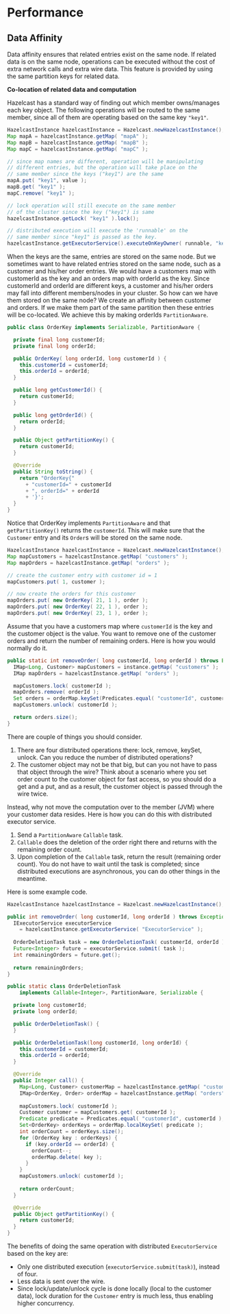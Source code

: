 # Performance

## Data Affinity

Data affinity ensures that related entries exist on the same node. If related data is on the same node, operations can be executed without the cost of extra network calls and extra wire data. This feature is provided by using the same partition keys for related data.

**Co-location of related data and computation**

Hazelcast has a standard way of finding out which member owns/manages each key object. The following operations will be routed to the same member, since all of them are operating based on the same key `"key1"`.

```java
HazelcastInstance hazelcastInstance = Hazelcast.newHazelcastInstance();
Map mapA = hazelcastInstance.getMap( "mapA" );
Map mapB = hazelcastInstance.getMap( "mapB" );
Map mapC = hazelcastInstance.getMap( "mapC" );

// since map names are different, operation will be manipulating
// different entries, but the operation will take place on the
// same member since the keys ("key1") are the same
mapA.put( "key1", value );
mapB.get( "key1" );
mapC.remove( "key1" );

// lock operation will still execute on the same member
// of the cluster since the key ("key1") is same
hazelcastInstance.getLock( "key1" ).lock();

// distributed execution will execute the 'runnable' on the
// same member since "key1" is passed as the key.   
hazelcastInstance.getExecutorService().executeOnKeyOwner( runnable, "key1" );
```

When the keys are the same, entries are stored on the same node. But we sometimes want to have related entries stored on the same node, such as a customer and his/her order entries. We would have a customers map with customerId as the key and an orders map with orderId as the key. Since customerId and orderId are different keys, a customer and his/her orders may fall into different members/nodes in your cluster. So how can we have them stored on the same node? We create an affinity between customer and orders. If we make them part of the same partition then these entries will be co-located. We achieve this by making orderIds `PartitionAware`.

```java
public class OrderKey implements Serializable, PartitionAware {

  private final long customerId;
  private final long orderId;

  public OrderKey( long orderId, long customerId ) {
    this.customerId = customerId;
    this.orderId = orderId;
  }

  public long getCustomerId() {
    return customerId;
  }

  public long getOrderId() {
    return orderId;
  }

  public Object getPartitionKey() {
    return customerId;
  }

  @Override
  public String toString() {
    return "OrderKey{"
      + "customerId=" + customerId
      + ", orderId=" + orderId
      + '}';
  }
}
```

Notice that OrderKey implements `PartitionAware` and that `getPartitionKey()` returns the `customerId`. This will make sure that the `Customer` entry and its `Order`s will be stored on the same node.

```java
HazelcastInstance hazelcastInstance = Hazelcast.newHazelcastInstance();
Map mapCustomers = hazelcastInstance.getMap( "customers" );
Map mapOrders = hazelcastInstance.getMap( "orders" );

// create the customer entry with customer id = 1
mapCustomers.put( 1, customer );

// now create the orders for this customer
mapOrders.put( new OrderKey( 21, 1 ), order );
mapOrders.put( new OrderKey( 22, 1 ), order );
mapOrders.put( new OrderKey( 23, 1 ), order );
```

Assume that you have a customers map where `customerId` is the key and the customer object is the value. You want to remove one of the customer orders and return the number of remaining orders. Here is how you would normally do it.

```java
public static int removeOrder( long customerId, long orderId ) throws Exception {
  IMap<Long, Customer> mapCustomers = instance.getMap( "customers" );
  IMap mapOrders = hazelcastInstance.getMap( "orders" );

  mapCustomers.lock( customerId );
  mapOrders.remove( orderId );
  Set orders = orderMap.keySet(Predicates.equal( "customerId", customerId ));
  mapCustomers.unlock( customerId );

  return orders.size();
}
```

There are couple of things you should consider.

1. There are four distributed operations there: lock, remove, keySet, unlock. Can you reduce 
the number of distributed operations?
2. The customer object may not be that big, but can you not have to pass that object through the 
wire? Think about a scenario where you set order count to the customer object for fast access, so you 
should do a get and a put, and as a result, the customer object is passed through the wire twice.

Instead, why not move the computation over to the member (JVM) where your customer data resides. Here is how you can do this with distributed executor service.

1. Send a `PartitionAware` `Callable` task.
2. `Callable` does the deletion of the order right there and returns with the remaining 
order count.
3. Upon completion of the `Callable` task, return the result (remaining order count). You 
do not have to wait until the task is completed; since distributed executions are asynchronous, you can do other things in the meantime.

Here is some example code.

```java
HazelcastInstance hazelcastInstance = Hazelcast.newHazelcastInstance();

public int removeOrder( long customerId, long orderId ) throws Exception {
  IExecutorService executorService
    = hazelcastInstance.getExecutorService( "ExecutorService" );
  
  OrderDeletionTask task = new OrderDeletionTask( customerId, orderId );
  Future<Integer> future = executorService.submit( task );
  int remainingOrders = future.get();
  
  return remainingOrders;
}

public static class OrderDeletionTask
    implements Callable<Integer>, PartitionAware, Serializable {

  private long customerId;
  private long orderId;

  public OrderDeletionTask() {
  }

  public OrderDeletionTask(long customerId, long orderId) {
    this.customerId = customerId;
    this.orderId = orderId;
  }

  @Override
  public Integer call() {
    Map<Long, Customer> customerMap = hazelcastInstance.getMap( "customers" );
    IMap<OrderKey, Order> orderMap = hazelcastInstance.getMap( "orders" );
    
    mapCustomers.lock( customerId );
    Customer customer = mapCustomers.get( customerId );
    Predicate predicate = Predicates.equal( "customerId", customerId );
    Set<OrderKey> orderKeys = orderMap.localKeySet( predicate );
    int orderCount = orderKeys.size();
    for (OrderKey key : orderKeys) {
      if (key.orderId == orderId) {
        orderCount--;
        orderMap.delete( key );
      }
    }
    mapCustomers.unlock( customerId );
    
    return orderCount;
  }

  @Override
  public Object getPartitionKey() {
    return customerId;
  }
}
```

The benefits of doing the same operation with distributed `ExecutorService` based on the key are:

- Only one distributed execution (`executorService.submit(task)`), instead of four.
- Less data is sent over the wire.
- Since lock/update/unlock cycle is done locally (local to the customer data), lock duration for the `Customer` entry is much less, thus enabling higher concurrency.
